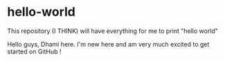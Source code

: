 # hello-world
This repository (I THINK) will have everything for me to print "hello world"

Hello guys, Dhami here. I'm new here and am very much excited to get started on GitHub !
